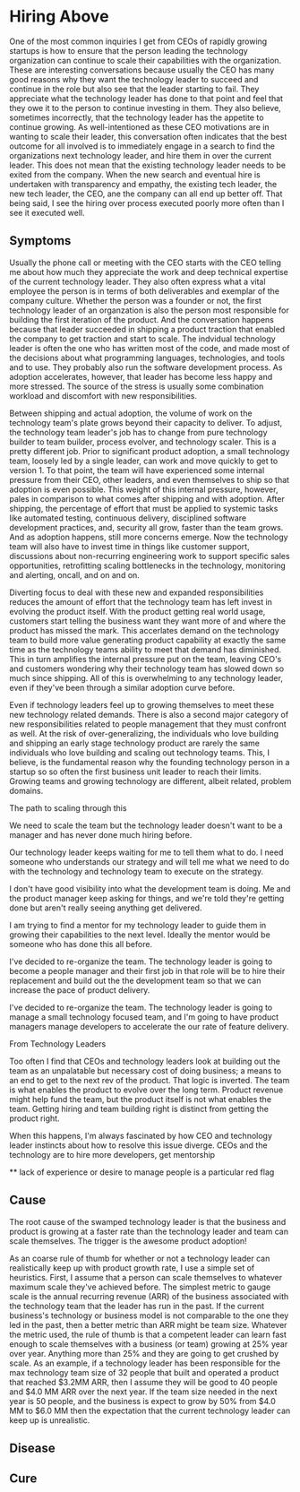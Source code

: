 # Hiring Above

One of the most common inquiries I get from CEOs of rapidly growing startups is how to ensure that the person leading the technology organization can continue to scale their capabilities with the organization. These are interesting conversations because usually the CEO has many good reasons why they want the technology leader to succeed and continue in the role but also see that the leader starting to fail. They appreciate what the technology leader has done to that point and feel that they owe it to the person to continue investing in them. They also believe, sometimes incorrectly, that the technology leader has the appetite to continue growing. As well-intentioned as these CEO motivations are in wanting to scale their leader, this conversation often indicates that the best outcome for all involved is to immediately engage in a search to find the organizations next technology leader, and hire them in over the current leader. This does not mean that the existing technology leader needs to be exited from the company. When the new search and eventual hire is undertaken with transparency and empathy, the existing tech leader, the new tech leader, the CEO, ane the company can all end up better off. That being said, I see the hiring over process executed poorly more often than I see it executed well.

## Symptoms
Usually the phone call or meeting with the CEO starts with the CEO telling me about how much they appreciate the work and deep technical expertise of the current technology leader. They also often express what a vital employee the person is in terms of both deliverables and exemplar of the company culture. Whether the person was a founder or not, the first technology leader of an organzation is also the person most responsible for building the first iteration of the product. And the conversation happens because that leader succeeded in shipping a product traction that enabled the company to get traction and start to scale. The indvidual technology leader is often the one who has written most of the code, and made most of the decisions about what programming languages, technologies, and tools and to use. They probably also run the software development process. As adoption accelerates, however, that leader has become less happy and more stressed. The source of the stress is usually some combination workload and discomfort with new responsibilities. 

Between shipping and actual adoption, the volume of work on the technology team's plate grows beyond their capacity to deliver. To adjust, the technology team leader's job has to change from pure technology builder to team builder, process evolver, and technology scaler. This is a pretty different job. Prior to significant product adoption, a small technology team, loosely led by a single leader, can work and move quickly to get to version 1. To that point, the team will have experienced some internal pressure from their CEO, other leaders, and even themselves to ship so that adoption is even possible. This weight of this internal pressure, however, pales in comparison to what comes after shipping and with adoption. After shipping, the percentage of effort that must be applied to systemic tasks like automated testing, continuous delivery, disciplined software development practices, and, security all grow, faster than the team grows.  And as adoption happens, still more concerns emerge. Now the technology team will also have to invest time in things like customer support, discussions about non-recurring engineering work to support specific sales opportunities, retrofitting scaling bottlenecks in the technology, monitoring and alerting, oncall, and on and on.

Diverting focus to deal with these new and expanded responsibilities reduces the amount of effort that the technology team has left invest in evolving the product itself. With the product getting real world usage, customers start telling the business want they want more of and where the product has missed the mark. This accerlates demand on the technology team to build more value generating product capability at exactly the same time as the technology teams ability to meet that demand has diminished. This in turn amplifies the internal pressure put on the team, leaving CEO's and customers wondering why their technology team has slowed down so much since shipping. All of this is overwhelming to any technology leader, even if they've been through a similar adoption curve before. 

Even if technology leaders feel up to growing themselves to meet these new technology related demands. There is also a second major category of new responsibilities related to people management that they must confront as well. At the risk of over-generalizing, the individuals who love building and shipping an early stage technology product are rarely the same individuals who love building and scaling out technology teams. This, I believe, is the fundamental reason why the founding technology person in a startup so so often the first business unit leader to reach their limits. Growing teams and growing technology are different, albeit related, problem domains.

The path to scaling through this 

We need to scale the team but the technology leader doesn't want to be a manager and has never done much hiring before.

Our technology leader keeps waiting for me to tell them what to do. I need someone who understands our strategy and will tell me what we need to do with the technology and technology team to execute on the strategy.

I don't have good visibility into what the development team is doing. Me and the product manager keep asking for things, and we're told they're getting done but aren't really seeing anything get delivered.

I am trying to find a mentor for my technology leader to guide them in growing their capabilities to the next level. Ideally the mentor would be someone who has done this all before.

I've decided to re-organize the team. The technology leader is going to become a people manager and their first job in that role will be to hire their replacement and build out the the development team so that we can increase the pace of product delivery.

I've decided to re-organize the team. The technology leader is going to manage a small technology focused team, and I'm going to have product managers manage developers to accelerate the our rate of feature delivery.


From Technology Leaders



Too often I find that CEOs and technology leaders look at building out the team as an unpalatable but necessary cost of doing business; a means to an end to get to the next rev of the product. That logic is inverted. The team is what enables the product to evolve over the long term. Product revenue might help fund the team, but the product itself is not what enables the team. Getting hiring and team building right is distinct from getting the product right.

When this happens, I'm always fascinated by how CEO and technology leader instincts about how to resolve this issue diverge. CEOs and the technology are to hire more developers, get mentorship

** lack of experience or desire to manage people is a particular red flag

## Cause

The root cause of the swamped technology leader is that the business and product is growing at a faster rate than the technology leader and team can scale themselves. The trigger is the awesome product adoption! 

As an coarse rule of thumb for whether or not a technology leader can realistically keep up with product growth rate, I use a simple set of heuristics. First, I assume that a person can scale themselves to whatever maximum scale they've achieved before. The simplest metric to gauge scale is the annual recurring revenue (ARR) of the business associated with the technology team that the leader has run in the past. If the current business's technology or business model is not comparable to the one they led in the past, then a better metric than ARR might be team size. Whatever the metric used, the rule of thumb is that a competent leader can learn fast enough to scale themselves with a business (or team) growing at 25% year over year. Anything more than 25% and they are going to get crushed by scale. As an example, if a technology leader has been responsible for the max technology team size of 32 people that built and operated a product that reached $3.2MM ARR, then I assume they will be good to 40 people and $4.0 MM ARR over the next year. If the team size needed in the next year is 50 people, and the business is expect to grow by 50% from $4.0 MM to $6.0 MM then the expectation that the current technology leader can keep up is unrealistic.

## Disease
## Cure

